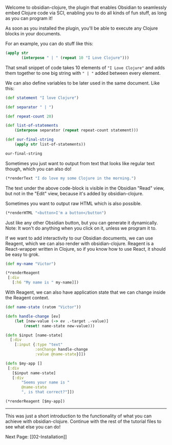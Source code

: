 Welcome to obsidian-clojure, the plugin that enables Obsidian to seamlessly embed Clojure code via SCI, enabling you to do all kinds of fun stuff, as long as you can program it!

As soon as you installed the plugin, you'll be able to execute any Clojure blocks in your documents.

For an example, you can do stuff like this:

```clojure
(apply str
	   (interpose " | " (repeat 10 "I Love Clojure")))
```

That small snippet of code takes 10 elements of `"I Love Clojure"` and adds them together to one big string with `" | "` added between every element.

We can also define variables to be later used in the same document. Like this:

```clojure
(def statement "I love Clojure")
```

```clojure
(def separator " | ")
```

```clojure
(def repeat-count 20)
```

```clojure
(def list-of-statements
	(interpose separator (repeat repeat-count statement)))
```

```clojure
(def our-final-string
	(apply str list-of-statements))
```

```clojure
our-final-string
```

Sometimes you just want to output from text that looks like regular text though, which you can also do!

```clojure
(*renderText "I do love my some Clojure in the morning.")
```

The text under the above code-block is visible in the Obsidian "Read" view, but not in the "Edit" view, because it's added by obsidian-clojure.

Sometimes you want to output raw HTML which is also possible.

```clojure
(*renderHTML "<button>I'm a button</button")
```

Just like any other Obsidian button, but you can generate it dynamically. Note: It won't do anything when you click on it, unless we program it to.

If we want to add interactivity to our Obsidian documents, we can use Reagent, which we can also render with obsidian-clojure. Reagent is a React-wrapper written in Clojure, so if you know how to use React, it should be easy to grok.

```clojure
(def my-name "Victor")
```

```clojure
(*renderReagent
 [:div
   [:h6 "My name is " my-name]])
```

With Reagent, we can also have application state that we can change inside the Reagent context.

```clojure
(def name-state (ratom "Victor"))
```

```clojure
(defn handle-change [ev]
	(let [new-value (-> ev .-target .-value)]
		(reset! name-state new-value)))
```

```clojure
(defn $input [name-state]
  [:div
	[:input {:type "text"
	         :onChange handle-change
			 :value @name-state}]])
```

```clojure
(defn $my-app []
 [:div
   [$input name-state]
   [:div
	   "Seems your name is "
	   @name-state
	   ", is that correct?"]])
```

```clojure
(*renderReagent [$my-app])
```


---

This was just a short introduction to the functionality of what you can achieve with obsidian-clojure. Continue with the rest of the tutorial files to see what else you can do!

Next Page: [[02-Installation]]